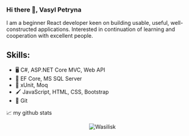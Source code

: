 ### Hi there 👋, Vasyl Petryna
I am a beginner React developer keen on building usable, useful, well-constructed applications. 
Interested in continuation of learning and cooperation with excellent people.

## Skills: 
* :desktop_computer: C#, ASP.NET Core MVC, Web API 
* :notebook: EF Core, MS SQL Server
* :book: xUnit, Moq
* :paintbrush: JavaScript, HTML, CSS, Bootstrap
* :large_orange_diamond: Git

📈 my github stats

<p align="center"> <img src="https://github-readme-stats.vercel.app/api?username=Wasilisk&show_icons=true&theme=gotham" alt="Wasilisk" />
